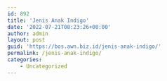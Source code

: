 ```yaml
---
id: 892
title: 'Jenis Anak Indigo'
date: '2022-07-21T08:23:26+00:00'
author: admin
layout: post
guid: 'https://bos.awn.biz.id/jenis-anak-indigo/'
permalink: /jenis-anak-indigo/
categories:
    - Uncategorized
---
```


